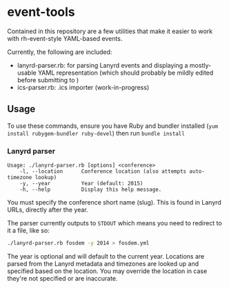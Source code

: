 # event-tools

Contained in this repository are a few utilities that make it easier to work
with rh-event-style YAML-based events.

Currently, the following are included:

* lanyrd-parser.rb: for parsing Lanyrd events and displaying a mostly-usable
  YAML representation (which should probably be mildly edited before
  submitting to )
* ics-parser.rb: .ics importer (work-in-progress)

## Usage

To use these commands, ensure you have Ruby and bundler installed
(`yum install rubygem-bundler ruby-devel`) then run `bundle install`


### Lanyrd parser

```
Usage: ./lanyrd-parser.rb [options] <conference>
    -l, --location      Conference location (also attempts auto-timezone lookup)
    -y, --year          Year (default: 2015)
    -h, --help          Display this help message.
```

You must specify the conference short name (slug). This is found in Lanyrd
URLs, directly after the year.

The parser currently outputs to `STDOUT` which means you need to redirect to it a file, like so:

```bash
./lanyrd-parser.rb fosdem -y 2014 > fosdem.yml
```

The year is optional and will default to the current year. Locations are parsed
from the Lanyrd metadata and timezones are looked up and specified based on the
location. You may override the location in case they're not specified or are
inaccurate.
